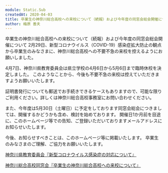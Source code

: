 ```yaml
---
module: Static.Sub
createdAt: 2020-04-03
title: 卒業生の神奈川総合高校への来校について（続報）および今年度の同窓会総会開催について
author: 梅原 善夫
---
```


卒業生の神奈川総合高校への来校について（続報）および今年度の同窓会総会開催について
2月29日、新型コロナウイルス（COVID-19）感染症拡大防止の観点から卒業生のみなさまに、神奈川総合高校への不要不急の来校を控えるようにお願いしました。

4月7日、神奈川県教育委員会は県立学校の4月6日から5月6日まで臨時休校を決定しました。 このようなことから、今後も不要不急の来校は控えていただきますようお願いいたします。

証明書発行についても郵送でお手続きできるケースもありますので、可能な限りご利用ください。詳しくは神奈川総合高校事務室にお問い合わせください。

また、今年度は5月30日（土曜日）に予定をしております同窓会総会につきましては、開催するかどうかも含め、検討を始めております。 開催日1か月前を目途に、このホームページ等での告知、ご登録いただいておりますメールアドレスにお知らせいたします。

今後、お知らせすべきことは、このホームページ等に掲載いたします。 卒業生のみなさまのご理解、ご協力をお願いいたします。

<a href="http://www.pref.kanagawa.jp/docs/u5t/coronavirus.html" target="_blank" rel="noopener">神奈川県教育委員会『新型コロナウイルス感染症の対応について』</a>

[神奈川総合高校同窓会『卒業生の神奈川総合高校への来校について』](https://kanagawasohgoh-d.net/post/611270205205823488/%E5%8D%92%E6%A5%AD%E7%94%9F%E3%81%AE%E7%A5%9E%E5%A5%88%E5%B7%9D%E7%B7%8F%E5%90%88%E9%AB%98%E6%A0%A1%E3%81%B8%E3%81%AE%E6%9D%A5%E6%A0%A1%E3%81%AB%E3%81%A4%E3%81%84%E3%81%A6)
